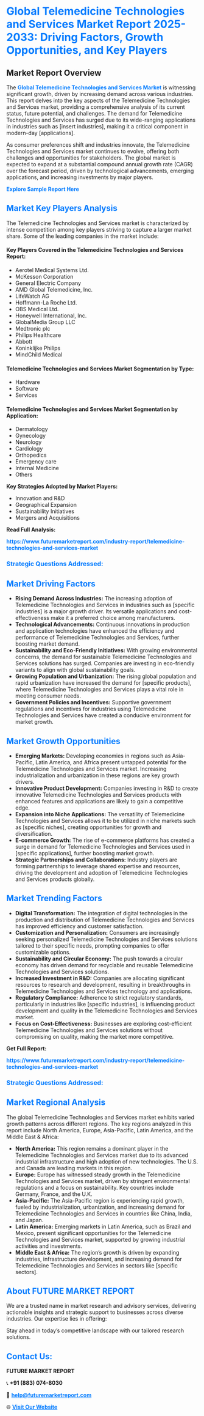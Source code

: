 <h1 style="color: #007BFF;">Global Telemedicine Technologies and Services Market Report 2025-2033: Driving Factors, Growth Opportunities, and Key Players</h1>

<section id="overview">
<h2>Market Report Overview</h2>
<p>The <a href="https://www.futuremarketreport.com/industry-report/telemedicine-technologies-and-services-market" style="color: #007BFF; text-decoration: none;"><strong>Global Telemedicine Technologies and Services Market</strong></a> is witnessing significant growth, driven by increasing demand across various industries. This report delves into the key aspects of the Telemedicine Technologies and Services market, providing a comprehensive analysis of its current status, future potential, and challenges. The demand for Telemedicine Technologies and Services has surged due to its wide-ranging applications in industries such as [insert industries], making it a critical component in modern-day [applications].</p>
<p>As consumer preferences shift and industries innovate, the Telemedicine Technologies and Services market continues to evolve, offering both challenges and opportunities for stakeholders. The global market is expected to expand at a substantial compound annual growth rate (CAGR) over the forecast period, driven by technological advancements, emerging applications, and increasing investments by major players.</p>
</section>

<section id="overview">
<p><a href="https://www.futuremarketreport.com/request-sample/reportId=78353" style="color: #007BFF; text-decoration: none;"><strong>Explore Sample Report Here</strong></a></p>
</section>

<section id="key-players">
<h2 style="color: #007BFF;">Market Key Players Analysis</h2>
<p>The Telemedicine Technologies and Services market is characterized by intense competition among key players striving to capture a larger market share. Some of the leading companies in the market include:</p>
<h4>Key Players Covered in the Telemedicine Technologies and Services Report:</h4>
<ul><li>Aerotel Medical Systems Ltd.</li><li>McKesson Corporation</li><li>General Electric Company</li><li>AMD Global Telemedicine, Inc.</li><li>LifeWatch AG</li><li>Hoffmann-La Roche Ltd.</li><li>OBS Medical Ltd.</li><li>Honeywell International, Inc.</li><li>GlobalMedia Group LLC</li><li>Medtronic plc</li><li>Philips Healthcare</li><li>Abbott</li><li>Koninklijke Philips</li><li>MindChild Medical</li></ul>
<h4>Telemedicine Technologies and Services Market Segmentation by Type:</h4>
<ul><li>Hardware</li><li>Software</li><li>Services</li></ul>

<h4>Telemedicine Technologies and Services Market Segmentation by Application:</h4>
<ul><li>Dermatology</li><li>Gynecology</li><li>Neurology</li><li>Cardiology</li><li>Orthopedics</li><li>Emergency care</li><li>Internal Medicine</li><li>Others</li></ul>
<p><strong>Key Strategies Adopted by Market Players:</strong></p>
<ul>
<li>Innovation and R&D</li>
<li>Geographical Expansion</li>
<li>Sustainability Initiatives</li>
<li>Mergers and Acquisitions</li>
</ul>
</section>

<section>
<p><strong>Read Full Analysis: </strong></p><a href="https://www.futuremarketreport.com/industry-report/telemedicine-technologies-and-services-market" style="color: #007BFF; text-decoration: none;"><strong>https://www.futuremarketreport.com/industry-report/telemedicine-technologies-and-services-market</strong></a>
<h3 style="color: #007BFF;">Strategic Questions Addressed:</h3>
</section>

<section id="driving-factors">
<h2 style="color: #007BFF;">Market Driving Factors</h2>
<ul>
<li><strong>Rising Demand Across Industries:</strong> The increasing adoption of Telemedicine Technologies and Services in industries such as [specific industries] is a major growth driver. Its versatile applications and cost-effectiveness make it a preferred choice among manufacturers.</li>
<li><strong>Technological Advancements:</strong> Continuous innovations in production and application technologies have enhanced the efficiency and performance of Telemedicine Technologies and Services, further boosting market demand.</li>
<li><strong>Sustainability and Eco-Friendly Initiatives:</strong> With growing environmental concerns, the demand for sustainable Telemedicine Technologies and Services solutions has surged. Companies are investing in eco-friendly variants to align with global sustainability goals.</li>
<li><strong>Growing Population and Urbanization:</strong> The rising global population and rapid urbanization have increased the demand for [specific products], where Telemedicine Technologies and Services plays a vital role in meeting consumer needs.</li>
<li><strong>Government Policies and Incentives:</strong> Supportive government regulations and incentives for industries using Telemedicine Technologies and Services have created a conducive environment for market growth.</li>
</ul>
</section>

<section id="growth-opportunities">
<h2 style="color: #007BFF;">Market Growth Opportunities</h2>
<ul>
<li><strong>Emerging Markets:</strong> Developing economies in regions such as Asia-Pacific, Latin America, and Africa present untapped potential for the Telemedicine Technologies and Services market. Increasing industrialization and urbanization in these regions are key growth drivers.</li>
<li><strong>Innovative Product Development:</strong> Companies investing in R&D to create innovative Telemedicine Technologies and Services products with enhanced features and applications are likely to gain a competitive edge.</li>
<li><strong>Expansion into Niche Applications:</strong> The versatility of Telemedicine Technologies and Services allows it to be utilized in niche markets such as [specific niches], creating opportunities for growth and diversification.</li>
<li><strong>E-commerce Growth:</strong> The rise of e-commerce platforms has created a surge in demand for Telemedicine Technologies and Services used in [specific applications], further boosting market growth.</li>
<li><strong>Strategic Partnerships and Collaborations:</strong> Industry players are forming partnerships to leverage shared expertise and resources, driving the development and adoption of Telemedicine Technologies and Services products globally.</li>
</ul>
</section>

<section id="trending-factors">
<h2 style="color: #007BFF;">Market Trending Factors</h2>
<ul>
<li><strong>Digital Transformation:</strong> The integration of digital technologies in the production and distribution of Telemedicine Technologies and Services has improved efficiency and customer satisfaction.</li>
<li><strong>Customization and Personalization:</strong> Consumers are increasingly seeking personalized Telemedicine Technologies and Services solutions tailored to their specific needs, prompting companies to offer customizable options.</li>
<li><strong>Sustainability and Circular Economy:</strong> The push towards a circular economy has driven demand for recyclable and reusable Telemedicine Technologies and Services solutions.</li>
<li><strong>Increased Investment in R&D:</strong> Companies are allocating significant resources to research and development, resulting in breakthroughs in Telemedicine Technologies and Services technology and applications.</li>
<li><strong>Regulatory Compliance:</strong> Adherence to strict regulatory standards, particularly in industries like [specific industries], is influencing product development and quality in the Telemedicine Technologies and Services market.</li>
<li><strong>Focus on Cost-Effectiveness:</strong> Businesses are exploring cost-efficient Telemedicine Technologies and Services solutions without compromising on quality, making the market more competitive.</li>
</ul>
</section>

<section>
<p><strong>Get Full Report: </strong></p><a href="https://www.futuremarketreport.com/industry-report/telemedicine-technologies-and-services-market" style="color: #007BFF; text-decoration: none;"><strong>https://www.futuremarketreport.com/industry-report/telemedicine-technologies-and-services-market</strong></a>
<h3 style="color: #007BFF;">Strategic Questions Addressed:</h3>
</section>


<section id="regional-analysis">
<h2 style="color: #007BFF;">Market Regional Analysis</h2>
<p>The global Telemedicine Technologies and Services market exhibits varied growth patterns across different regions. The key regions analyzed in this report include North America, Europe, Asia-Pacific, Latin America, and the Middle East & Africa:</p>
<ul>
<li><strong>North America:</strong> This region remains a dominant player in the Telemedicine Technologies and Services market due to its advanced industrial infrastructure and high adoption of new technologies. The U.S. and Canada are leading markets in this region.</li>
<li><strong>Europe:</strong> Europe has witnessed steady growth in the Telemedicine Technologies and Services market, driven by stringent environmental regulations and a focus on sustainability. Key countries include Germany, France, and the U.K.</li>
<li><strong>Asia-Pacific:</strong> The Asia-Pacific region is experiencing rapid growth, fueled by industrialization, urbanization, and increasing demand for Telemedicine Technologies and Services in countries like China, India, and Japan.</li>
<li><strong>Latin America:</strong> Emerging markets in Latin America, such as Brazil and Mexico, present significant opportunities for the Telemedicine Technologies and Services market, supported by growing industrial activities and investments.</li>
<li><strong>Middle East & Africa:</strong> The region’s growth is driven by expanding industries, infrastructure development, and increasing demand for Telemedicine Technologies and Services in sectors like [specific sectors].</li>
</ul>
</section>

<footer>
<h2 style="color: #007BFF;">About FUTURE MARKET REPORT</h2>
<p>We are a trusted name in market research and advisory services, delivering actionable insights and strategic support to businesses across diverse industries. Our expertise lies in offering:</p>

<p>Stay ahead in today’s competitive landscape with our tailored research solutions.</p>

<h2 style="color: #007BFF;">Contact Us:</h2>
<p><strong>FUTURE MARKET REPORT</strong></p>
<p>📞 <strong>+91 (883) 074-8030</strong></p>
<p>📧 <strong><a href="mailto:help@futuremarketreport.com" style="color: #007BFF;">help@futuremarketreport.com</a></strong></p>
<p>🌐 <strong><a href="https://www.futuremarketreport.com/" style="color: #007BFF;">Visit Our Website</a></strong></p>
</footer>